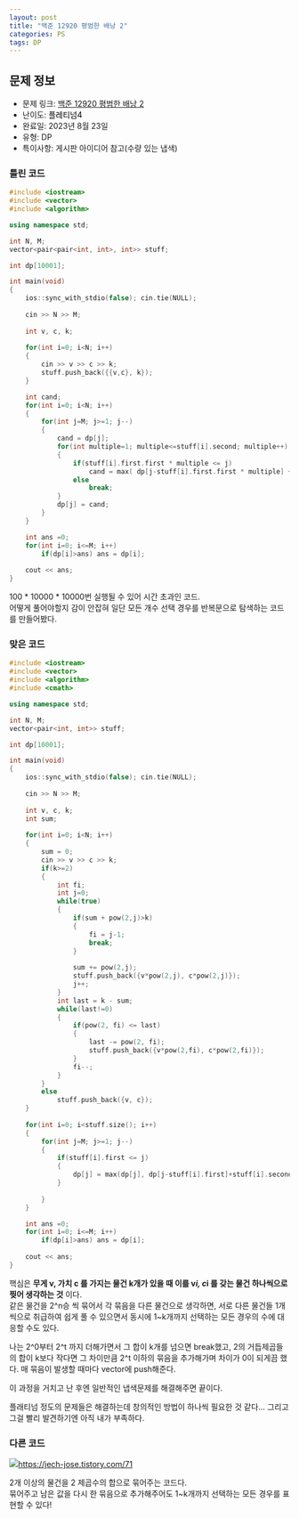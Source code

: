 ```yaml
---
layout: post
title: "백준 12920 평범한 배낭 2"
categories: PS
tags: DP
---
```


## 문제 정보
- 문제 링크: [백준 12920 평범한 배낭 2](https://www.acmicpc.net/problem/12920)
- 난이도: <span style="color:#000000">플레티넘4</span>
- 완료일: 2023년 8월 23일
- 유형: DP
- 특이사항: 게시판 아이디어 참고(수량 있는 냅색)

### 틀린 코드

```C++
#include <iostream>
#include <vector>
#include <algorithm>

using namespace std;

int N, M;
vector<pair<pair<int, int>, int>> stuff;

int dp[10001];

int main(void)
{
	ios::sync_with_stdio(false); cin.tie(NULL);
	
	cin >> N >> M;
	
	int v, c, k;
	
	for(int i=0; i<N; i++)
	{
		cin >> v >> c >> k;	
		stuff.push_back({{v,c}, k});
	}

	int cand;
	for(int i=0; i<N; i++) 
	{
		for(int j=M; j>=1; j--) 
		{
			cand = dp[j];
			for(int multiple=1; multiple<=stuff[i].second; multiple++)
			{
				if(stuff[i].first.first * multiple <= j)
					cand = max( dp[j-stuff[i].first.first * multiple] + stuff[i].first.second * multiple, cand);
				else
					break;
			}
			dp[j] = cand;
		}
	}

	int ans =0;
	for(int i=0; i<=M; i++)
		if(dp[i]>ans) ans = dp[i];
	
	cout << ans;
}
```

100 * 10000 * 10000번 실행될 수 있어 시간 초과인 코드.  
어떻게 풀어야할지 감이 안잡혀 일단 모든 개수 선택 경우를 반복문으로 탐색하는 코드를 만들어봤다.  

### 맞은 코드

```C++
#include <iostream>
#include <vector>
#include <algorithm>
#include <cmath>

using namespace std;

int N, M;
vector<pair<int, int>> stuff;

int dp[10001];

int main(void)
{
	ios::sync_with_stdio(false); cin.tie(NULL);
	
	cin >> N >> M;
	
	int v, c, k;
	int sum;
	
	for(int i=0; i<N; i++)
	{
		sum = 0;
		cin >> v >> c >> k;	
		if(k>=2)
		{
			int fi;
			int j=0;
			while(true)
			{
				if(sum + pow(2,j)>k)
				{
					fi = j-1;
					break;
				}
					
				sum += pow(2,j);
				stuff.push_back({v*pow(2,j), c*pow(2,j)});
				j++;
			}
			int last = k - sum;
			while(last!=0)
			{
				if(pow(2, fi) <= last)
				{
					last -= pow(2, fi);
					stuff.push_back({v*pow(2,fi), c*pow(2,fi)});
				}
				fi--;
			}
		}
		else
			stuff.push_back({v, c});
	}
	
	for(int i=0; i<stuff.size(); i++) 
	{
		for(int j=M; j>=1; j--) 
		{
			if(stuff[i].first <= j)
			{
				dp[j] = max(dp[j], dp[j-stuff[i].first]+stuff[i].second);
			}
			
		}
	}

	int ans =0;
	for(int i=0; i<=M; i++)
		if(dp[i]>ans) ans = dp[i];
	
	cout << ans;
}
```

핵심은 **무게 v, 가치 c 를 가지는 물건 k개가 있을 때 이를 v*i, c*i 를 갖는 물건 하나씩으로 찢어 생각하는 것** 이다.  
같은 물건을 2^n승 씩 묶어서 각 묶음을 다른 물건으로 생각하면, 서로 다른 물건들 1개씩으로 취급하여 쉽게 풀 수 있으면서 동시에 1~k개까지 선택하는 모든 경우의 수에 대응할 수도 있다.  

나는 2^0부터 2^t 까지 더해가면서 그 합이 k개를 넘으면 break했고, 2의 거듭제곱들의 합이 k보다 작다면 그 차이만큼 2^t 이하의 묶음을 추가해가며 차이가 0이 되게끔 했다. 매 묶음이 발생할 때마다 vector에 push해준다.

이 과정을 거치고 난 후엔 일반적인 냅색문제를 해결해주면 끝이다.

플래티넘 정도의 문제들은 해결하는데 창의적인 방법이 하나씩 필요한 것 같다… 그리고 그걸 빨리 발견하기엔 아직 내가 부족하다.

### 다른 코드

[![](Untitled%202.png)](<Untitled%202.png>)<https://jech-jose.tistory.com/71>

2개 이상의 물건을 2 제곱수의 합으로 묶어주는 코드다.  
묶어주고 남은 값을 다시 한 묶음으로 추가해주어도 1~k개까지 선택하는 모든 경우를 표현할 수 있다!  

